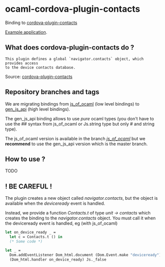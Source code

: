 # ocaml-cordova-plugin-contacts

Binding to
[cordova-plugin-contacts](https://github.com/apache/cordova-plugin-contacts)

[Example
application](https://github.com/dannywillems/ocaml-cordova-plugin-contacts-example).

## What does cordova-plugin-contacts do ?

```
This plugin defines a global `navigator.contacts` object, which provides access
to the device contacts database.
```

Source: [cordova-plugin-contacts](https://github.com/apache/cordova-plugin-contacts)

## Repository branches and tags

We are migrating bindings from
[js_of_ocaml](https://github.com/ocsigen/js_of_ocaml) (low level bindings) to
[gen_js_api](https://github.com/lexifi/gen_js_api) (high level bindings).

The gen_js_api binding allows to use *pure* ocaml types (you don't have to use
the ## syntax from js_of_ocaml or Js.string type but only # and string type).

The js_of_ocaml version is available in the branch
[*js_of_ocaml*](https://github.com/dannywillems/ocaml-cordova-plugin-contacts/tree/js_of_ocaml)
but we **recommend** to use the gen_js_api version which is the master branch.

## How to use ?

TODO

## ! BE CAREFUL !

The plugin creates a new object called *navigator.contacts*, but the object is
available when the *deviceready* event is handled.

Instead, we provide a function *Contacts.t* of type *unit -> contacts* which creates the
binding to the *navigator.contacts* object. You must call it when the deviceready
event is handled, eg (with js_of_ocaml)

```OCaml
let on_device_ready _ =
  let c = Contacts.t () in
  (* Some code *)

let _ =
  Dom.addEventListener Dom_html.document (Dom.Event.make "deviceready")
  (Dom_html.handler on_device_ready) Js._false
```
